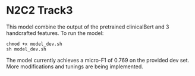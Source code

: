 # N2C2 Track3

This model combine the output of the pretrained clinicalBert and 3 handcrafted features. To run the model:
```
chmod +x model_dev.sh
sh model_dev.sh
```
The model currently achieves a micro-F1 of 0.769 on the provided dev set. More modifications and tunings are being implemented.
